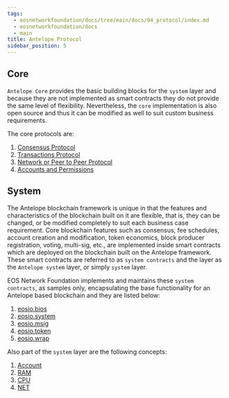 ```yaml
---
tags:
  - eosnetworkfoundation/docs/tree/main/docs/04_protocol/index.md
  - eosnetworkfoundation/docs
  - main
title: Antelope Protocol
sidebar_position: 5
---
```


## Core

`Antelope Core` provides the basic building blocks for the `system` layer and because they are not implemented as smart contracts they do not provide the same level of flexibility. Nevertheless, the `core` implementation is also open source and thus it can be modified as well to suit custom business requirements.

The core protocols are:

1. [Consensus Protocol](01_consensus_protocol.md)
2. [Transactions Protocol](02_transactions_protocol.md)
3. [Network or Peer to Peer Protocol](03_network_peer_protocol.md)
4. [Accounts and Permissions](04_accounts_and_permissions.md)

## System

The Antelope blockchain framework is unique in that the features and characteristics of the blockchain built on it are flexible, that is, they can be changed, or be modified completely to suit each business case requirement. Core blockchain features such as consensus, fee schedules, account creation and modification, token economics, block producer registration, voting, multi-sig, etc., are implemented inside smart contracts which are deployed on the blockchain built on the Antelope framework. These smart contracts are referred to as `system contracts` and the layer as the `Antelope system` layer, or simply `system` layer.

EOS Network Foundation implements and maintains these `system contracts`, as samples only, encapsulating the base functionality for an Antelope based blockchain and they are listed below:

1. [eosio.bios](/system-contracts/latest/reference/Classes/classeosiobios_1_1bios)
2. [eosio.system](/system-contracts/latest/reference/Classes/classeosiosystem_1_1system__contract)
3. [eosio.msig](/system-contracts/latest/reference/Classes/classeosio_1_1multisig)
4. [eosio.token](/system-contracts/latest/reference/Classes/classeosio_1_1token)
5. [eosio.wrap](/system-contracts/latest/reference/Classes/classeosio_1_1wrap)

Also part of the `system` layer are the following concepts:

1. [Account](glossary.md#account)
2. [RAM](glossary.md#ram)
3. [CPU](glossary.md#cpu)
4. [NET](glossary.md#net)
